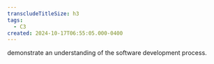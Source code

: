 ```yaml
---
transcludeTitleSize: h3
tags:
  - C3
created: 2024-10-17T06:55:05.000-0400
---
```

demonstrate an understanding of the software development process.